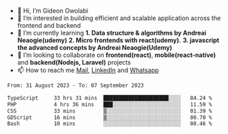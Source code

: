 - 👋 Hi, I’m Gideon Owolabi
- 👀 I’m interested in building efficient and scalable application across the frontend and backend
- 🌱 I’m currently learning <b>1. Data structure & algorithms by Andreai Neaogie(udemy)</b> <b>2. Micro frontends with react(udemy).</b>  <b>3. javascript the advanced concepts by Andreai Neaogie(Udemy)</b>
- 💞️ I’m looking to collaborate on <b>frontend(react)</b>, <b>mobile(react-native)</b> and <b>backend(Nodejs, Laravel)</b> projects
- 📫 How to reach me <a href="mailto:gideoniyin2021@gmail.com">Mail</a>, <a href="https://www.linkedin.com/in/gideon-owolabi-9b667a232/">LinkedIn</a> and <a href="https://wa.me/2348055377085">Whatsapp</a>

<!---
gude1/gude1 is a ✨ special ✨ repository because its `README.md` (this file) appears on your GitHub profile.
You can click the Preview link to take a look at your changes.
--->

<!--START_SECTION:waka-->

```txt
From: 31 August 2023 - To: 07 September 2023

TypeScript     33 hrs 31 mins  █████████████████████░░░░   84.24 %
PHP            4 hrs 36 mins   ███░░░░░░░░░░░░░░░░░░░░░░   11.59 %
CSS            33 mins         ▒░░░░░░░░░░░░░░░░░░░░░░░░   01.39 %
GDScript       16 mins         ▒░░░░░░░░░░░░░░░░░░░░░░░░   00.70 %
Bash           10 mins         ░░░░░░░░░░░░░░░░░░░░░░░░░   00.46 %
```

<!--END_SECTION:waka-->
